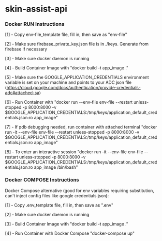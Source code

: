 # skin-assist-api

### Docker RUN Instructions

[1] - Copy env-file_template file, fill in, then save as "env-file"

[2] - Make sure firebase_private_key.json file is in ./keys. Generate from firebase if necessary

[3] - Make sure docker daemon is running

[4] - Build Container Image with "docker build -t app_image ."

[5] - Make sure the GOOGLE_APPLICATION_CREDENTIALS environment variable is set on your machine and points to your ADC json file (https://cloud.google.com/docs/authentication/provide-credentials-adc#attached-sa)

[6] - Run Container with "docker run --env-file env-file --restart unless-stopped -p 8000:8000 -v $GOOGLE_APPLICATION_CREDENTIALS:/tmp/keys/application_default_credentials.json:ro app_image"

[7] - If pdb debugging needed, run container with attached terminal "docker run -it --env-file env-file --restart unless-stopped -p 8000:8000 -v $GOOGLE_APPLICATION_CREDENTIALS:/tmp/keys/application_default_credentials.json:ro app_image"

[8] - To enter an interactive session "docker run -it --env-file env-file --restart unless-stopped -p 8000:8000 -v $GOOGLE_APPLICATION_CREDENTIALS:/tmp/keys/application_default_credentials.json:ro app_image /bin/bash"

### Docker COMPOSE Instructions
Docker Compose alternative (good for env variables requiring substitution, can't inject config files like google credentials json):

[1] - Copy .env_template file, fill in, then save as ".env"

[2] - Make sure docker daemon is running

[3] - Build Container Image with "docker build -t app_image ."

[4] - Run Container with Docker Compose "docker-compose up"

